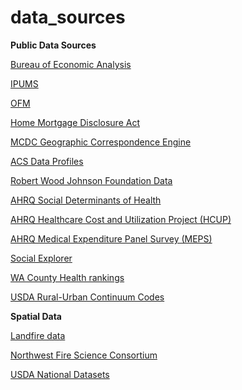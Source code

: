 # data_sources
**Public Data Sources**

[Bureau of Economic Analysis](https://www.bea.gov/data)

[IPUMS](https://usa.ipums.org/usa/)

[OFM](https://ofm.wa.gov/washington-data-research)

[Home Mortgage Disclosure Act](https://ffiec.cfpb.gov/data-browser/data/2020?category=states&items=WA&actions_taken=3)

[MCDC Geographic Correspondence Engine](https://mcdc.missouri.edu/applications/geocorr2018.html)

[ACS Data Profiles](https://www.census.gov/acs/www/data/data-tables-and-tools/data-profiles/)

[Robert Wood Johnson Foundation Data](https://www.rwjf.org/en/library/collections/better-data-for-better-health.html)

[AHRQ Social Determinants of Health](https://www.ahrq.gov/sdoh/data-analytics/sdoh-data.html)

[AHRQ Healthcare Cost and Utilization Project (HCUP)](https://www.hcup-us.ahrq.gov/databases.jsp)

[AHRQ Medical Expenditure Panel Survey (MEPS)](https://www.meps.ahrq.gov/mepsweb/data_stats/download_data_files.jsp)

[Social Explorer](https://www.socialexplorer.com/)

[WA County Health rankings](https://www.countyhealthrankings.org/app/washington/2020/downloads)

[USDA Rural-Urban Continuum Codes](https://www.ers.usda.gov/data-products/rural-urban-continuum-codes.aspx)

**Spatial Data**

[Landfire data](https://landfire.gov/)

[Northwest Fire Science Consortium](https://www.nwfirescience.org/data)

[USDA National Datasets](https://data.fs.usda.gov/geodata/edw/datasets.php?xmlKeyword=Monitoring+Trends+in+Burn+Severity)


